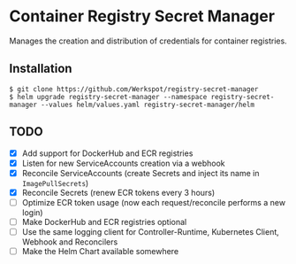 # Container Registry Secret Manager

Manages the creation and distribution of credentials for container registries.

## Installation

```
$ git clone https://github.com/Werkspot/registry-secret-manager
$ helm upgrade registry-secret-manager --namespace registry-secret-manager --values helm/values.yaml registry-secret-manager/helm
```

## TODO

- [x] Add support for DockerHub and ECR registries
- [x] Listen for new ServiceAccounts creation via a webhook
- [x] Reconcile ServiceAccounts (create Secrets and inject its name in `ImagePullSecrets`)
- [x] Reconcile Secrets (renew ECR tokens every 3 hours)
- [ ] Optimize ECR token usage (now each request/reconcile performs a new login)
- [ ] Make DockerHub and ECR registries optional
- [ ] Use the same logging client for Controller-Runtime, Kubernetes Client, Webhook and Reconcilers
- [ ] Make the Helm Chart available somewhere
